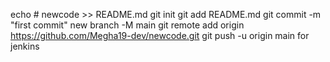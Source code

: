 echo # newcode >> README.md
git init
git add README.md
git commit -m "first commit"
new branch -M main
git remote add origin https://github.com/Megha19-dev/newcode.git
git push -u origin main
for jenkins
